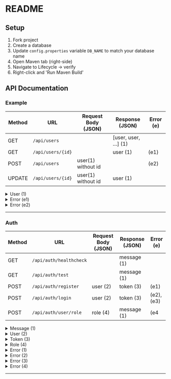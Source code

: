 # README

## Setup

1. Fork project
2. Create a database
3. Update `config.properties` variable `DB_NAME` to match your database name
4. Open Maven tab (right-side)
5. Navigate to Lifecycle -> verify
6. Right-click and 'Run Maven Build'

## API Documentation

### Example
| Method | URL | Request Body (JSON) | Response (JSON) | Error (e) |
| --- | --- | --- | --- | --- |
| GET | `/api/users` | | [user, user, …] (1) | |
| GET | `/api/users/{id}` | | user (1) | (e1) |
| POST | `/api/users`	| user(1) without id | | (e2) |
| UPDATE | `/api/users/{id}` | user(1) without id | user (1) | |

<details>
<summary>User (1)</summary>

> Do not provide ID for POST

```json
{
  "id": Integer,
  "username": String,
  "email": String (email)
}
```

</details>

<details>
<summary>Error (e1)</summary>

```json
{ status : 404, "msg": "No content found for this request" }
```

</details>

<details>
<summary>Error (e2)</summary>

```json
{ status : 400, "msg": "Field ‘xxx’ is required" } (for example, no name provided)
```

</details>

---

### Auth

| Method | URL                     | Request Body (JSON) | Response (JSON) | Error (e)  |
|--------|-------------------------|---------------------|-----------------|------------|
| GET    | `/api/auth/healthcheck` |                     | message (1)     |            |
| GET    | `/api/auth/test`        |                     | message (1)     |            |
| POST   | `/api/auth/register`    | user (2)            | token (3)       | (e1)       |
| POST   | `/api/auth/login`	      | user (2)            | token (3)       | (e2), (e3) |
| POST   | `/api/auth/user/role`   | role (4)            | message (1)     | (e4        |


<details>
<summary>Message (1)</summary>

```json
{
  "msg": String
}
```

</details>

<details>
<summary>User (2)</summary>

```json
{
  "username": String,
  "password": String
}
```

</details>

<details>
<summary>Token (3)</summary>

```json
{
  "token": String,
  "username": String
}
```

</details>

</details>

<details>
<summary>Role (4)</summary>

```json
{
  "role": String
}
```

</details>

<details>
<summary>Error (1)</summary>

```json
{
  "warning": "User with username: {username} already exist",
  "status": "400 Bad Request"
}
```

</details>

<details>
<summary>Error (2)</summary>

```json
{
  "msg": "No user found with username: {username}"
}
```

</details>

<details>
<summary>Error (3)</summary>

```json
{
  "msg": "Wrong password"
}
```

</details>

<details>
<summary>Error (4)</summary>

```json
{
  "msg": "No user found with username: {username}"
}
```

</details>

---